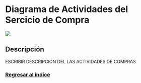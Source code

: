 # Diagrama de Actividades del Sercicio de Compra

![](https://i.imgur.com/w1t65nV.jpg)

## Descripción
ESCRIBIR DESCRIPCIÓN DEL LAS ACTIVIDADES DE COMPRAS 

### [Regresar al índice](/README.md)